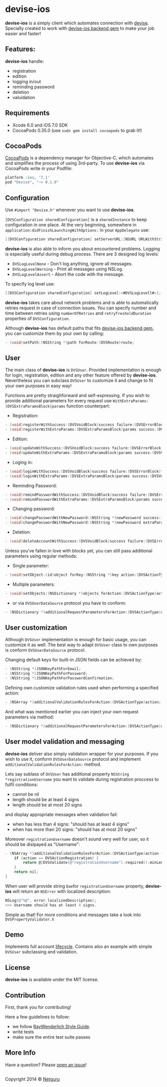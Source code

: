 devise-ios
=======

**devise-ios** is a simply client which automates connection with [devise](https://github.com/plataformatec/devise). Specially created to work with [devise-ios backend gem](https://github.com/netguru/devise-ios-rails) to make your job easier and faster! 

## Features:
**devise-ios** handle:
* registration
* edition
* logging in/out
* reminding password
* deletion
* valuidation

## Requirements

- Xcode 6.0 and iOS 7.0 SDK
- CocoaPods 0.35.0 (use `sudo gem install cocoapods` to grab it!)

## CocoaPods

[CocoaPods](http://cocoapods.org) is a dependency manager for Objective-C, which automates and simplifies the process of using 3rd-party. To use **devise-ios** via CocoaPods write in your Podfile:

```ruby
platform :ios, '7.1'
pod "Devise", "~> 0.1.0"
```

## Configuration
Use `#import "Devise.h"` whenever you want to use **devise-ios**.

`[DVSConfiguration sharedConfiguration]` is a `sharedInstance` to keep configuration in one place. At the very beginning, somewhere in `application:didFinishLaunchingWithOptions:` in your `AppDelegate` use:
```objective-c
[[DVSConfiguration sharedConfiguration] setServerURL:[NSURL URLWithString:<#server url#>]];
```

 **devise-ios** is also able to inform you about encountered problems. Logging is especially useful during debug process. There are 3 designed log levels:
 * `DVSLogLevelNone` - Don't log anything, ignore all messages.
 * `DVSLogLevelWarning` - Print all messages using NSLog.
 * `DVSLogLevelAssert` - Abort the code with the message.

To specify log level use:
 ```objective-c
[[DVSConfiguration sharedConfiguration] setLogLevel:<#DVSLogLevell#>];
```

 **devise-ios** takes care about network problems and is able to automatically retries request in case of connection issues. You can specify number and time between retries using `numberOfRetries` and `retryTresholdDuration` properties of `DVSConfiguration`.
 
Although **devise-ios** has default paths that fits [devise-ios backend gem](https://github.com/netguru/devise-ios-rails), you can customize them by your own by calling:
 ```objective-c
- (void)setPath:(NSString *)path forRoute:(DVSRoute)route;
```

## User
The main class of **devise-ios** is `DVSUser`. Provided implementation is enough for login, registration, edition and any other feature offered by **devise-ios**. Nevertheless you can subclass `DVSUser` to customize it and change to fit your own purposes in easy way! 

Functions are pretty straighforward and self-expressing. If you wish to provide additional parameters for every request use `WithExtraParams:(DVSExtraParamsBlock)params` function counterpart:
* Registration: 
```objective-c
- (void)registerWithSuccess:(DVSVoidBlock)success failure:(DVSErrorBlock)failure;
- (void)registerWithExtraParams:(DVSExtraParamsBlock)params success:(DVSVoidBlock)success failure:(DVSErrorBlock)failure;
```
* Edition: 
```objective-c
- (void)updateWithSuccess:(DVSVoidBlock)success failure:(DVSErrorBlock)failure;
- (void)updateWithExtraParams:(DVSExtraParamsBlock)params success:(DVSVoidBlock)success failure:(DVSErrorBlock)failure;
```
* Loging in:
```objective-c
- (void)loginWithSuccess:(DVSVoidBlock)success failure:(DVSErrorBlock)failure;
- (void)loginWithExtraParams:(DVSExtraParamsBlock)params success:(DVSVoidBlock)success failure:(DVSErrorBlock)failure;
```
* Reminding Password: 
```objective-c
- (void)remindPasswordWithSuccess:(DVSVoidBlock)success failure:(DVSErrorBlock)failure;
- (void)remindPasswordWithExtraParams:(DVSExtraParamsBlock)params success:(DVSVoidBlock)success failure:(DVSErrorBlock)failure;
```
* Changing password:
```objective-c
- (void)changePasswordWithNewPassword:(NSString *)newPassword success:(DVSVoidBlock)success failure:(DVSErrorBlock)failure;
- (void)changePasswordWithNewPassword:(NSString *)newPassword extraParams:(DVSExtraParamsBlock)params success:(DVSVoidBlock)success failure:(DVSErrorBlock)failure;
```
* Deletion:
```objective-c
- (void)deleteAccountWithSuccess:(DVSVoidBlock)success failure:(DVSErrorBlock)failure;
```
 
Unless you've fallen in love with blocks yet, you can still pass additional parameters using regular methods:
* Single parameter:
```objective-c
- (void)setObject:(id)object forKey:(NSString *)key action:(DVSActionType)actionType;
```
*  Multiple parameters:
```objective-c
- (void)setObjects:(NSDictionary *)objects forAction:(DVSActionType)actionType;
```
* or via `DVSUserDataSource` protocol you have to conform:
```objective-c
- (NSDictionary *)additionalRequestParametersForAction:(DVSActionType)action;
```
## User customization
Although `DVSUser` implementation is enough for basic usage, you can customize it as well. The best way to adapt `DVSUser` class to own purposes is conform `DVSUserDataSource` protocol.

Changing default keys for built-in JSON fields can be achieved by:
```objective-c
- (NSString *)JSONKeyPathForEmail;
- (NSString *)JSONKeyPathForPassword;
- (NSString *)JSONKeyPathForPasswordConfirmation;
```

Defining own customize validation rules used when performing a specified action:
```objective-c
- (NSArray *)additionalValidationRulesForAction:(DVSActionType)action;
```
And what was mentioned earlier you can inject your own request parameters via method: 
```objective-c
- (NSDictionary *)additionalRequestParametersForAction:(DVSActionType)action;
```

## User model validation and messaging
**devise-ios** deliver also simply validation wrapper for your purposes. If you wish to use it, conform `DVSUserDataSource` protocol and implement `additionalValidationRulesForAction:` method.

Lets say sublass of `DVSUser` has additional property `NSString *registrationUsername` you want to validate during registration proccess to fulfil conditions:
* cannot be nil
* length should be at least 4 signs
* length should be at most 20 signs

and display appropriate messages when validation fail:

* when has less than 4 signs: "should has at least 4 signs"
* when has more than 20 signs: "should has at most 20 signs"

Moreover `registrationUsername` doesn't sound very well for user, so it should be dislpayed as "Username":
```objective-c
- (NSArray *)additionalValidationRulesForAction:(DVSActionType)action {
    if (action == DVSActionRegistration) {
        return @[DVSValidate(@"registrationUsername").required().minLength(5).maxLength(20).tooShort(@"should has at least 4 signs.").tooLong(@"should has at most 20 signs").localizedPropertyName(@"Username")];
    }
    return nil;
}
```

When user will provide string `Dae`for `registrationUsername` property, **devise-ios** will return an `NSError` with localized description:
```objective-c
NSLog(@"%@", error.localizedDescription);
>>> Username should has at least 4 signs.
```
Simple as that! For more conditions and messages take a look into `DVSPropertyValidator.h`

## Demo
Implements full account [lifecycle](#Features). Contains also an example with simple `DVSUser` subclassing and validation.

## License
**devise-ios** is available under the MIT license.

## Contribution
First, thank you for contributing!

Here a few guidelines to follow:

- we follow [RayWenderlich Style Guide](https://github.com/raywenderlich/objective-c-style-guide).
- write tests
- make sure the entire test suite passes

## More Info

Have a question? Please [open an issue](https://github.com/netguru/devise-ios/issues/new)!

##
Copyright  2014 © [Netguru](https://netguru.co)
